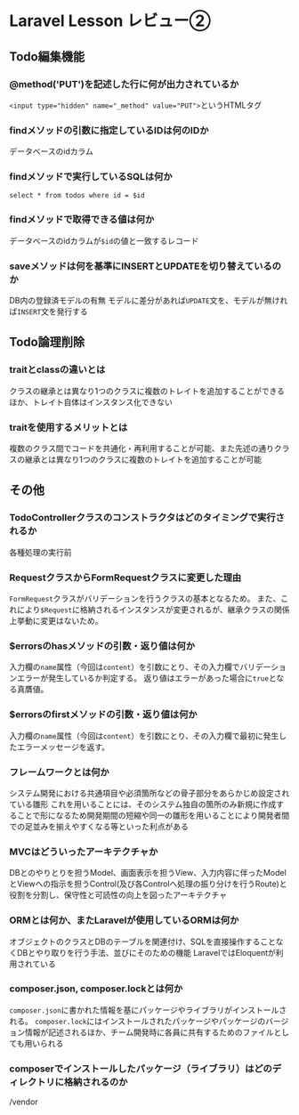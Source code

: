 # Laravel Lesson レビュー②

## Todo編集機能

### @method('PUT')を記述した行に何が出力されているか

  `<input type="hidden" name="_method" value="PUT">`というHTMLタグ

### findメソッドの引数に指定しているIDは何のIDか

  データベースのidカラム

### findメソッドで実行しているSQLは何か

  `select * from todos where id = $id`

### findメソッドで取得できる値は何か

  データベースのidカラムが`$id`の値と一致するレコード

### saveメソッドは何を基準にINSERTとUPDATEを切り替えているのか

  DB内の登録済モデルの有無
  モデルに差分があれば`UPDATE`文を、モデルが無ければ`INSERT`文を発行する

## Todo論理削除

### traitとclassの違いとは

  クラスの継承とは異なり1つのクラスに複数のトレイトを追加することができるほか、トレイト自体はインスタンス化できない

### traitを使用するメリットとは

  複数のクラス間でコードを共通化・再利用することが可能、また先述の通りクラスの継承とは異なり1つのクラスに複数のトレイトを追加することが可能

## その他

### TodoControllerクラスのコンストラクタはどのタイミングで実行されるか

  各種処理の実行前

### RequestクラスからFormRequestクラスに変更した理由

  `FormRequest`クラスがバリデーションを行うクラスの基本となるため。
  また、これにより`$Request`に格納されるインスタンスが変更されるが、継承クラスの関係上挙動に変更はないため。

### $errorsのhasメソッドの引数・返り値は何か

  入力欄の`name`属性（今回は`content`）を引数にとり、その入力欄でバリデーションエラーが発生しているか判定する。
  返り値はエラーがあった場合に`true`となる真贋値。

### $errorsのfirstメソッドの引数・返り値は何か

  入力欄の`name`属性（今回は`content`）を引数にとり、その入力欄で最初に発生したエラーメッセージを返す。

### フレームワークとは何か

  システム開発における共通項目や必須箇所などの骨子部分をあらかじめ設定されている雛形
  これを用いることには、そのシステム独自の箇所のみ新規に作成することで形になるため開発期間の短縮や同一の雛形を用いることにより開発者間での足並みを揃えやすくなる等といった利点がある

### MVCはどういったアーキテクチャか

  DBとのやりとりを担うModel、画面表示を担うView、入力内容に伴ったModelとViewへの指示を担うControl(及び各Controlへ処理の振り分けを行うRoute)と役割を分割し、保守性と可読性の向上を図ったアーキテクチャ

### ORMとは何か、またLaravelが使用しているORMは何か

  オブジェクトのクラスとDBのテーブルを関連付け、SQLを直接操作することなくDBとやり取りを行う手法、並びにそのための機能
  LaravelではEloquentが利用されている

### composer.json, composer.lockとは何か

  `composer.json`に書かれた情報を基にパッケージやライブラリがインストールされる。
  `composer.lock`にはインストールされたパッケージやパッケージのバージョン情報が記述されるほか、チーム開発時に各員に共有するためのファイルとしても用いられる

### composerでインストールしたパッケージ（ライブラリ）はどのディレクトリに格納されるのか

  /vendor
